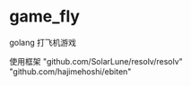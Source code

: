 # game_fly

golang 打飞机游戏

使用框架
	"github.com/SolarLune/resolv/resolv"
	"github.com/hajimehoshi/ebiten"
